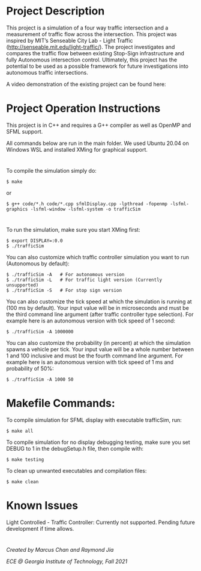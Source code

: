 # Project Description
This project is a simulation of a four way traffic intersection and a measurement of traffic flow across the intersection. This project was inspired by MIT’s Senseable City Lab - Light Traffic (http://senseable.mit.edu/light-traffic/). The project investigates and compares the traffic flow between existing Stop-Sign infrastructure and fully Autonomous intersection control. Ultimately, this project has the potential to be used as a possible framework for future investigations into autonomous traffic intersections.

A video demonstration of the existing project can be found here: 

# Project Operation Instructions
This project is in C++ and requires a G++ compiler as well as OpenMP and SFML support.

All commands below are run in the main folder. We used Ubuntu 20.04 on Windows WSL and installed XMing for graphical support.

#
To compile the simulation simply do:
```
$ make
```
or
```
$ g++ code/*.h code/*.cpp sfmlDisplay.cpp -lpthread -fopenmp -lsfml-graphics -lsfml-window -lsfml-system -o trafficSim
```

#
To run the simulation, make sure you start XMing first:
```
$ export DISPLAY=:0.0
$ ./trafficSim
```
You can also customize which traffic controller simulation you want to run (Autonomous by default):
```
$ ./trafficSim -A   # For autonomous version
$ ./trafficSim -L   # For traffic light version (Currently unsupported)
$ ./trafficSim -S   # For stop sign version
```
You can also customize the tick speed at which the simulation is running at (100 ms by default). Your input value will be in microseconds and must be the third command line argument (after traffic controller type selection). For example here is an autonomous version with tick speed of 1 second:
```
$ ./trafficSim -A 1000000
```
You can also customize the probability (in percent) at which the simulation spawns a vehicle per tick. Your input value will be a whole number between 1 and 100 inclusive and must be the fourth command line argument. For example here is an autonomous version with tick speed of 1 ms and probability of 50%:
```
$ ./trafficSim -A 1000 50
```

# Makefile Commands:
To compile simulation for SFML display with executable trafficSim, run:
```
$ make all
```
To compile simulation for no display debugging testing, make sure you set DEBUG to 1 in the debugSetup.h file, then compile with:
```
$ make testing
```
To clean up unwanted executables and compilation files:
```
$ make clean
```

# Known Issues
Light Controlled - Traffic Controller: Currently not supported. Pending future development if time allows.

#
*Created by Marcus Chan and Raymond Jia*

*ECE @ Georgia Institute of Technology, Fall 2021*
